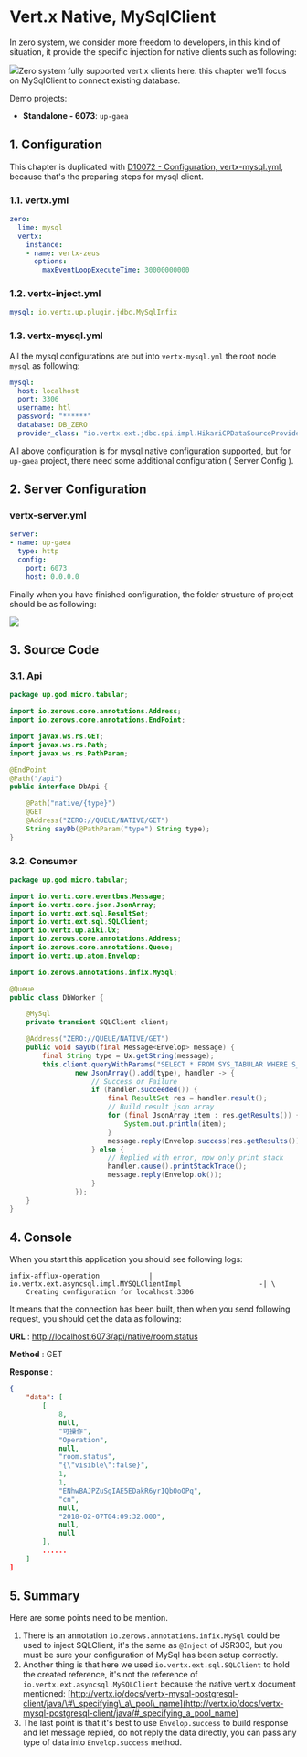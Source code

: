 # Vert.x Native, MySqlClient

In zero system, we consider more freedom to developers, in this kind of situation, it provide the specific injection for
native clients such as following:

![](/doc/image/d10076-1.png)Zero system fully supported vert.x clients here. this chapter we'll focus on MySqlClient to
connect existing database.

Demo projects:

* **Standalone - 6073**: `up-gaea`

## 1. Configuration

This chapter is duplicated with [D10072 - Configuration, vertx-mysql.yml](d10072-configuration-vertx-mysqlyml.md),
because that's the preparing steps for mysql client.

### 1.1. vertx.yml

```yaml
zero:
  lime: mysql
  vertx:
    instance:
    - name: vertx-zeus
      options:
        maxEventLoopExecuteTime: 30000000000
```

### 1.2. vertx-inject.yml

```yaml
mysql: io.vertx.up.plugin.jdbc.MySqlInfix
```

### 1.3. vertx-mysql.yml

All the mysql configurations are put into `vertx-mysql.yml` the root node `mysql` as following:

```yaml
mysql:
  host: localhost
  port: 3306
  username: htl
  password: "******"
  database: DB_ZERO
  provider_class: "io.vertx.ext.jdbc.spi.impl.HikariCPDataSourceProvider"
```

All above configuration is for mysql native configuration supported, but for `up-gaea` project, there need some
additional configuration \( Server Config \).

## 2. Server Configuration

### vertx-server.yml

```yaml
server:
- name: up-gaea
  type: http
  config:
    port: 6073
    host: 0.0.0.0
```

Finally when you have finished configuration, the folder structure of project should be as following:

![](/doc/image/d10076-2.png)

## 3. Source Code

### 3.1. Api

```java
package up.god.micro.tabular;

import io.zerows.core.annotations.Address;
import io.zerows.core.annotations.EndPoint;

import javax.ws.rs.GET;
import javax.ws.rs.Path;
import javax.ws.rs.PathParam;

@EndPoint
@Path("/api")
public interface DbApi {

    @Path("native/{type}")
    @GET
    @Address("ZERO://QUEUE/NATIVE/GET")
    String sayDb(@PathParam("type") String type);
}
```

### 3.2. Consumer

```java
package up.god.micro.tabular;

import io.vertx.core.eventbus.Message;
import io.vertx.core.json.JsonArray;
import io.vertx.ext.sql.ResultSet;
import io.vertx.ext.sql.SQLClient;
import io.vertx.up.aiki.Ux;
import io.zerows.core.annotations.Address;
import io.zerows.core.annotations.Queue;
import io.vertx.up.atom.Envelop;

import io.zerows.annotations.infix.MySql;

@Queue
public class DbWorker {

    @MySql
    private transient SQLClient client;

    @Address("ZERO://QUEUE/NATIVE/GET")
    public void sayDb(final Message<Envelop> message) {
        final String type = Ux.getString(message);
        this.client.queryWithParams("SELECT * FROM SYS_TABULAR WHERE S_TYPE=?",
                new JsonArray().add(type), handler -> {
                    // Success or Failure
                    if (handler.succeeded()) {
                        final ResultSet res = handler.result();
                        // Build result json array
                        for (final JsonArray item : res.getResults()) {
                            System.out.println(item);
                        }
                        message.reply(Envelop.success(res.getResults()));
                    } else {
                        // Replied with error, now only print stack
                        handler.cause().printStackTrace();
                        message.reply(Envelop.ok());
                    }
                });
    }
}
```

## 4. Console

When you start this application you should see following logs:

```shell
infix-afflux-operation            | io.vertx.ext.asyncsql.impl.MYSQLClientImpl                   -| \
    Creating configuration for localhost:3306
```

It means that the connection has been built, then when you send following request, you should get the data as following:

**URL** : [http://localhost:6073/api/native/room.status](http://localhost:6073/api/native/room.status)

**Method** : GET

**Response** :

```json
{
    "data": [
        [
            8,
            null,
            "可操作",
            "Operation",
            null,
            "room.status",
            "{\"visible\":false}",
            1,
            1,
            "ENhwBAJPZuSgIAE5EDakR6yrIQbOoOPq",
            "cn",
            null,
            "2018-02-07T04:09:32.000",
            null,
            null
        ],
        ......
    ]
]
```

## 5. Summary

Here are some points need to be mention.

1. There is an annotation `io.zerows.annotations.infix.MySql` could be used to inject SQLClient, it's the same
   as `@Inject` of
   JSR303, but you must be sure your configuration of MySql has been setup correctly.
2. Another thing is that here we used `io.vertx.ext.sql.SQLClient` to hold the created reference, it's not the reference
   of `io.vertx.ext.asyncsql.MySQLClient` because the native vert.x document
   mentioned: [http://vertx.io/docs/vertx-mysql-postgresql-client/java/\#\_specifying\_a\_pool\_name](http://vertx.io/docs/vertx-mysql-postgresql-client/java/#_specifying_a_pool_name)
3. The last point is that it's best to use `Envelop.success` to build response and let message replied, do not reply the
   data directly, you can pass any type of data into `Envelop.success` method.

 

